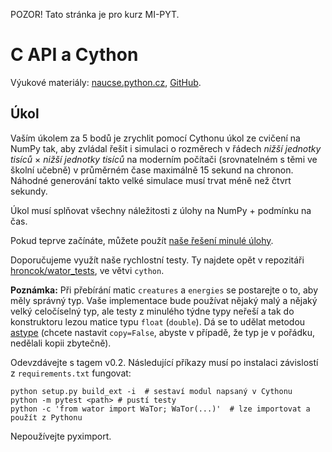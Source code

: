 
POZOR! Tato stránka je pro kurz MI-PYT.

C API a Cython
==============

Výukové materiály:
[naucse.python.cz](http://naucse.python.cz/2017/mipyt-zima/intro/cython/),
[GitHub](https://github.com/pyvec/naucse.python.cz/tree/master/lessons/intro/cython).

Úkol
----

Vaším úkolem za 5 bodů je zrychlit pomocí Cythonu úkol ze cvičení na NumPy
tak, aby zvládal řešit i simulaci o rozměrech v řádech *nižší jednotky tisíců*
× *nižší jednotky tisíců* na moderním počítači (srovnatelném s těmi ve školní
učebně) v průměrném čase maximálně 15 sekund na chronon.
Náhodné generování takto velké simulace musí trvat méně než čtvrt sekundy.

Úkol musí splňovat všechny náležitosti z úlohy na NumPy + podmínku na čas.

Pokud teprve začínáte, můžete použít [naše řešení minulé úlohy](https://github.com/hroncok/wator).

Doporučujeme využít naše rychlostní testy. Ty najdete opět v repozitáři
[hroncok/wator_tests](https://github.com/hroncok/wator_tests/tree/cython),
ve větvi `cython`.

**Poznámka:** Při přebírání matic `creatures` a `energies` se postarejte o to,
aby měly správný typ. Vaše implementace bude používat nějaký malý a nějaký
velký celočíselný typ, ale testy z minulého týdne typy neřeší a tak do
konstruktoru lezou matice typu `float` (`double`).
Dá se to udělat metodou [astype] (chcete nastavit `copy=False`, abyste
v případě, že typ je v pořádku, nedělali kopii zbytečně).

[astype]: https://docs.scipy.org/doc/numpy/reference/generated/numpy.ndarray.astype.html

Odevzdávejte s tagem v0.2. Následující příkazy musí po instalaci závislostí
z `requirements.txt` fungovat:

```
python setup.py build_ext -i  # sestaví modul napsaný v Cythonu
python -m pytest <path> # pustí testy
python -c 'from wator import WaTor; WaTor(...)'  # lze importovat a použít z Pythonu
```
 
Nepoužívejte pyximport.
